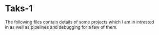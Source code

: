 # Taks-1
The following files contain details of some projects which I am in intrested in as well as pipelines and debugging for a few of them.
